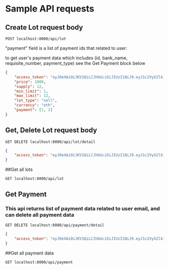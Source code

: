 # Sample API requests

## Create Lot request body
```http request
POST localhost:8000/api/lot
```
"payment" field is a list of payment ids that related to user:

to get user's payment data which includes (id, bank_name, requisite_number, payment_type)
see the Get Payment block below

```json
{
    "access_token": "eyJ0eXAiOiJKV1QiLCJhbGciOiJIUzI1NiJ9.eyJ1c2VyX2lkIjoiYWxlbUBnbWFpbC5jb20iLCJleHBpcmVzIjoxNjUyODkyODU2LjM5NTA2NX0.6umWJmxIMLQJEfbhOkA9IT0RQKeWXq3vCVwH1Ka1Hx0",
    "price": 1000,
    "supply": 12,
    "min_limit": 1,
    "max_limit": 12,
    "lot_type": "sell",
    "currency": "eth",
    "payment": [1, 2]
}
```
## Get, Delete Lot request body
```http request
GET DELETE localhost:8000/api/lot/detail
```
```json
{
    "access_token": "eyJ0eXAiOiJKV1QiLCJhbGciOiJIUzI1NiJ9.eyJ1c2VyX2lkIjoiYWxlbUBnbWFpbC5jb20iLCJleHBpcmVzIjoxNjUyODkyODU2LjM5NTA2NX0.6umWJmxIMLQJEfbhOkA9IT0RQKeWXq3vCVwH1Ka1Hx0"
}
```

##Get all lots
```http request
GET localhost:8000/api/lot
```

## Get Payment
### This api returns list of payment data related to user email, and can delete all payment data
```http request
GET DELETE localhost:8000/api/payment/detail
```
```json
{
    "access_token": "eyJ0eXAiOiJKV1QiLCJhbGciOiJIUzI1NiJ9.eyJ1c2VyX2lkIjoiYWxlbUBnbWFpbC5jb20iLCJleHBpcmVzIjoxNjUyODkyODU2LjM5NTA2NX0.6umWJmxIMLQJEfbhOkA9IT0RQKeWXq3vCVwH1Ka1Hx0"
}
```

##Get all payment data
```http request
GET localhost:8000/api/payment
```

